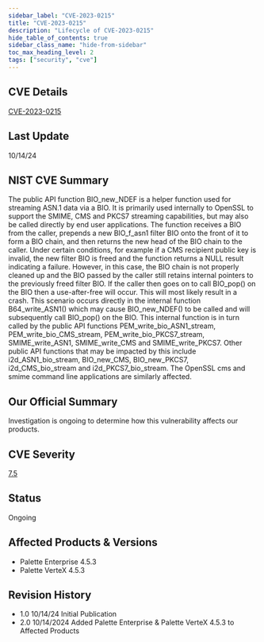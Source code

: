 ```yaml
---
sidebar_label: "CVE-2023-0215"
title: "CVE-2023-0215"
description: "Lifecycle of CVE-2023-0215"
hide_table_of_contents: true
sidebar_class_name: "hide-from-sidebar"
toc_max_heading_level: 2
tags: ["security", "cve"]
---
```


## CVE Details

[CVE-2023-0215](https://nvd.nist.gov/vuln/detail/CVE-2023-0215)

## Last Update

10/14/24

## NIST CVE Summary

The public API function BIO_new_NDEF is a helper function used for streaming ASN.1 data via a BIO. It is primarily used
internally to OpenSSL to support the SMIME, CMS and PKCS7 streaming capabilities, but may also be called directly by end
user applications. The function receives a BIO from the caller, prepends a new BIO_f_asn1 filter BIO onto the front of
it to form a BIO chain, and then returns the new head of the BIO chain to the caller. Under certain conditions, for
example if a CMS recipient public key is invalid, the new filter BIO is freed and the function returns a NULL result
indicating a failure. However, in this case, the BIO chain is not properly cleaned up and the BIO passed by the caller
still retains internal pointers to the previously freed filter BIO. If the caller then goes on to call BIO_pop() on the
BIO then a use-after-free will occur. This will most likely result in a crash. This scenario occurs directly in the
internal function B64_write_ASN1() which may cause BIO_new_NDEF() to be called and will subsequently call BIO_pop() on
the BIO. This internal function is in turn called by the public API functions PEM_write_bio_ASN1_stream,
PEM_write_bio_CMS_stream, PEM_write_bio_PKCS7_stream, SMIME_write_ASN1, SMIME_write_CMS and SMIME_write_PKCS7. Other
public API functions that may be impacted by this include i2d_ASN1_bio_stream, BIO_new_CMS, BIO_new_PKCS7,
i2d_CMS_bio_stream and i2d_PKCS7_bio_stream. The OpenSSL cms and smime command line applications are similarly affected.

## Our Official Summary

Investigation is ongoing to determine how this vulnerability affects our products.

## CVE Severity

[7.5](https://nvd.nist.gov/vuln/detail/CVE-2023-0215)

## Status

Ongoing

## Affected Products & Versions

- Palette Enterprise 4.5.3
- Palette VerteX 4.5.3

## Revision History

- 1.0 10/14/24 Initial Publication
- 2.0 10/14/2024 Added Palette Enterprise & Palette VerteX 4.5.3 to Affected Products
